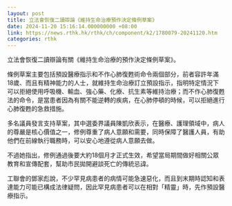 ```yaml
---
layout: post
title: 立法會恢復二讀辯論《維持生命治療預作決定條例草案》
date: 2024-11-20 15:16:14.000000000 +08:00
link: https://news.rthk.hk/rthk/ch/component/k2/1780079-20241120.htm
categories: rthk
---
```


立法會恢復二讀辯論有關《維持生命治療的預作決定條例草案》。

條例草案主要包括預設醫療指示和不作心肺復甦術命令兩個部分，前者容許年滿18歲、而且有精神能力的人士，就維持生命治療訂立預設指示，指明特定情況下可以拒絕使用呼吸機、輸血、強心藥、化療、抗生素等維持治療；而不作心肺復甦法的命令，是當患者因為有關不能逆轉的疾病，在心肺停頓的時候，可以拒絕進行心肺復甦的急救措施。

多名議員發言支持草案，其中選委界議員陳凱欣表示，在醫療、護理領域中，病人的尊嚴是核心價值之一，修例尊重了病人意願和需要，同時保障了醫護人員，有助他們在前線執行職務時，可以安心地遵從病人意願去做。

不過她指出，修例通過後要大約18個月才正式生效，希望當局期間做好相關公眾教育和宣傳配套，幫助市民拋開避談死亡的傳統忌諱。

工聯會的鄧家彪說，不少罕見病患者的病情可能急速惡化，而且到末期時認知和表達能力可能已構成法律疑問，因此罕見病患者可以在相對「精靈」時，先作預設醫療指示。
